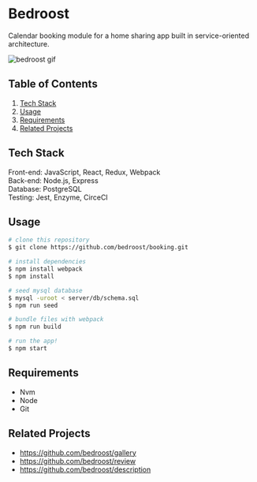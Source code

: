 # Bedroost

Calendar booking module for a home sharing app built in service-oriented architecture.

![bedroost gif](https://media.giphy.com/media/cilTyktWFD23YJWSHt/giphy.gif)

## Table of Contents

1. [Tech Stack](#tech-stack)
1. [Usage](#usage)
1. [Requirements](#requirements)
1. [Related Projects](#related-projects)

## Tech Stack

Front-end: JavaScript, React, Redux, Webpack
<br />
Back-end: Node.js, Express
<br />
Database: PostgreSQL
<br />
Testing: Jest, Enzyme, CirceCI

## Usage

```bash
# clone this repository
$ git clone https://github.com/bedroost/booking.git

# install dependencies
$ npm install webpack
$ npm install

# seed mysql database
$ mysql -uroot < server/db/schema.sql
$ npm run seed

# bundle files with webpack
$ npm run build

# run the app!
$ npm start
```

## Requirements

- Nvm
- Node
- Git

## Related Projects

  - https://github.com/bedroost/gallery
  - https://github.com/bedroost/review
  - https://github.com/bedroost/description

